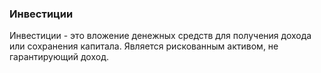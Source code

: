 ### Инвестиции
Инвестиции - это вложение денежных средств для получения дохода или сохранения капитала. Является рискованным активом, не гарантирующий доход. 